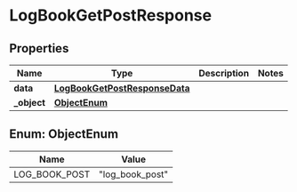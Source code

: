 

# LogBookGetPostResponse


## Properties

| Name | Type | Description | Notes |
|------------ | ------------- | ------------- | -------------|
|**data** | [**LogBookGetPostResponseData**](LogBookGetPostResponseData.md) |  |  |
|**_object** | [**ObjectEnum**](#ObjectEnum) |  |  |



## Enum: ObjectEnum

| Name | Value |
|---- | -----|
| LOG_BOOK_POST | &quot;log_book_post&quot; |



